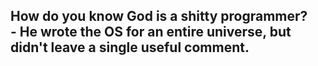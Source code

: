 ## How do you know God is a shitty programmer?</br>- He wrote the OS for an entire universe, but didn't leave a single useful comment.